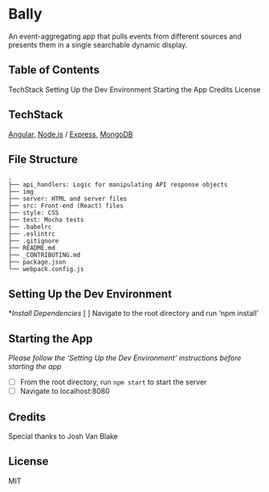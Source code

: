 # Bally
An event-aggregating app that pulls events from different sources and presents them in a single searchable dynamic display.
 
## Table of Contents
TechStack
Setting Up the Dev Environment
Starting the App
Credits
License
 
## TechStack
[Angular](https://github.com/angular),
[Node.js](https://nodejs.org/en/) / [Express](http://expressjs.com/),
[MongoDB](https://github.com/mongodb)
 
## File Structure
 
    .
    ├── api_handlers: Logic for manipulating API response objects
    ├── img
    ├── server: HTML and server files
    ├── src: Front-end (React) files
    ├── style: CSS
    ├── test: Mocha tests
    ├── .babelrc
    ├── .eslintrc
    ├── .gitignore
    ├── README.md
    ├── _CONTRIBUTING.md
    ├── package.json
    └── webpack.config.js
 
## Setting Up the Dev Environment
  **Install Dependencies*
[ ] Navigate to the root directory and run ‘npm install’
 
## Starting the App
  *Please follow the ‘Setting Up the Dev Environment’ instructions before starting the app*
 
- [ ] From the root directory, run ```npm start``` to start the server
- [ ] Navigate to localhost:8080
 
## Credits
Special thanks to Josh Van Blake
 
## License
MIT